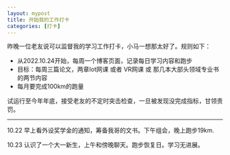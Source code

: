 ```yaml
---
layout: mypost
title: 开始我的工作打卡
categories: [打卡]
---
```


昨晚一位老友说可以监督我的学习工作打卡，小马一想那太好了。规则如下：

- 从2022.10.24开始，每周一个博客页面，记录每日学习内容和跑步
- 目标：每周三篇论文，两章Iot网课 或者 VR网课 或 那几本大部头领域专业书的两节内容
- 每月要完成100km的跑量

试运行至今年年底，接受老友的不定时突击检查，一旦被发现没完成指标，甘领责罚。

----

10.22 
早上看外设奖学金的通知，筹备我哥的文书。下午组会，晚上跑步19km.

10.23
认识了一个大一新生，上午和傍晚聊天。跑步恢复日。学习无进展。